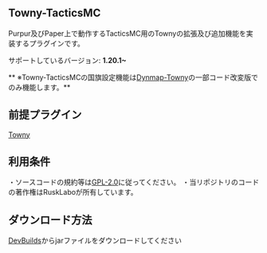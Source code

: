 ## Towny-TacticsMC
Purpur及びPaper上で動作するTacticsMC用のTownyの拡張及び追加機能を実装するプラグインです。

サポートしているバージョン: **1.20.1~**

** ※Towny-TacticsMCの国旗設定機能は[Dynmap-Towny](https://github.com/TownyAdvanced/Dynmap-Towny)の一部コード改変版でのみ機能します。**

## 前提プラグイン
[Towny](https://github.com/TownyAdvanced/Towny)

## 利用条件
・ソースコードの規約等は[GPL-2.0](https://github.com/RuskLabo/Towny-TacticsMC/blob/main/LICENSE)に従ってください。
・当リポジトリのコードの著作権はRuskLaboが所有しています。

## ダウンロード方法
[DevBuilds](https://github.com/RuskLabo/Towny-TacticsMC/actions)からjarファイルをダウンロードしてください
